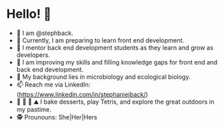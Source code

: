 # Hello! 🌄
- 🦕 I am @stephback.
- 💾 Currently, I am preparing to learn front end development. 
- 🧠 I mentor back end development students as they learn and grow as developers.
- 🌱 I am improving my skills and filling knowledge gaps for front end and back end development. 
- 🦠 My background lies in microbiology and ecological biology.
- 📫 Reach me via LinkedIn: (https://www.linkedin.com/in/stephaniejback/)
- 🥧 👾 🌳 ⛰️ I bake desserts, play Tetris, and explore the great outdoors in my pastime. 
- 🕵️ Prounouns: She|Her|Hers

<!--
**stephback/stephback** is a ✨ _special_ ✨ repository because its `README.md` (this file) appears on your GitHub profile.

Here are some ideas to get you started:

- 🔭 I’m currently working on ...
- 🌱 I’m currently learning ...
- 👯 I’m looking to collaborate on ...
- 🤔 I’m looking for help with ...
- 💬 Ask me about ...
- 📫 How to reach me: ...
- 😄 Pronouns: ...
- ⚡ Fun fact: ...
-->
